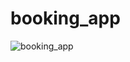 # booking_app



![booking_app](https://user-images.githubusercontent.com/84775568/187102095-94a95891-0f7d-48f0-a076-e8ba53327ca0.png)

